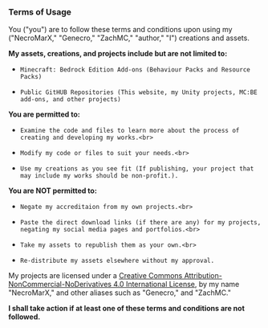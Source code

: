 ### Terms of Usage

You ("you") are to follow these terms and conditions upon using my ("NecroMarX," "Genecro," "ZachMC," "author," "I") creations and assets.

**My assets, creations, and projects include but are not limited to:**

-     Minecraft: Bedrock Edition Add-ons (Behaviour Packs and Resource Packs)
-     Public GitHUB Repositories (This website, my Unity projects, MC:BE add-ons, and other projects)

**You are permitted to:**

-     Examine the code and files to learn more about the process of creating and developing my works.<br>
-     Modify my code or files to suit your needs.<br>
-     Use my creations as you see fit (If publishing, your project that may include my works should be non-profit.).

**You are NOT permitted to:**

-     Negate my accreditaion from my own projects.<br>
-     Paste the direct download links (if there are any) for my projects, negating my social media pages and portfolios.<br>
-     Take my assets to republish them as your own.<br>
-     Re-distribute my assets elsewhere without my approval.
 
My projects are licensed under a [Creative Commons Attribution-NonCommercial-NoDerivatives 4.0 International License](https://creativecommons.org/licenses/by-nc-nd/4.0/), by my name "NecroMarX," and other aliases such as "Genecro," and "ZachMC." 
 
**I shall take action if at least one of these terms and conditions are not followed.**
